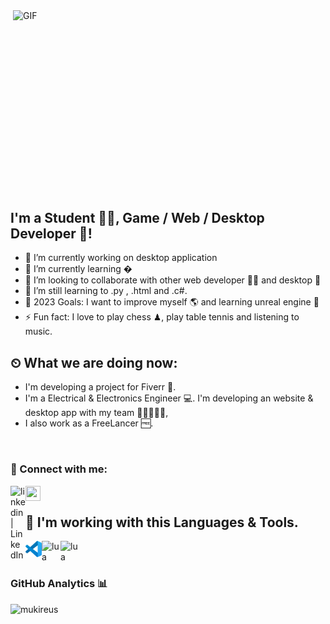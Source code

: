<img align="right" alt="GIF" src="https://mir-s3-cdn-cf.behance.net/project_modules/disp/65626933112811.56a01870441f4.gif?raw=true" width="500" height="320" />

## I'm a Student 👨‍🎓, Game / Web / Desktop Developer 🚀!
- 🔭 I’m currently working on desktop application
- 🌱 I’m currently learning �
- 👯 I’m looking to collaborate with other web developer 👩‍💻 and desktop 🎨
- 🤔 I’m still learning to .py , .html and  .c#.
- 🥅 2023 Goals: I want to improve myself 🌎 and learning  unreal engine 🤖
- ⚡ Fun fact: I love to play chess ♟, play table tennis  and listening to music.


## ⏲ What we are doing now:
- I'm developing a project for Fiverr 📃.
- I'm a Electrical & Electronics Engineer 💻. I'm developing an website & desktop app with my team 👨🏼‍🤝‍👨🏻, 
- I also work as a FreeLancer 🆓.

<br />

### 📩 Connect with me:

[<img align="left" alt="linkedin | LinkedIn" width="24px" src="https://raw.githubusercontent.com/peterthehan/peterthehan/master/assets/linkedin.svg" />][linkedin]
[<img align="left" height="24" width="24" src="https://cdn.jsdelivr.net/npm/simple-icons@v4/icons/instagram.svg" />][instagram]

<br />


## 🚀 I'm working with this Languages & Tools.
[<img align="left" alt="Visual Studio Code" width="26px" src="https://raw.githubusercontent.com/github/explore/80688e429a7d4ef2fca1e82350fe8e3517d3494d/topics/visual-studio-code/visual-studio-code.png" />][vsCode]
[<img align="left" alt="lua" width="30px" src="https://iconape.com/wp-content/png_logo_vector/c.png" />][c#]
[<img align="left" alt="lua" width="30px" src="https://upload.wikimedia.org/wikipedia/commons/thumb/6/61/HTML5_logo_and_wordmark.svg/512px-HTML5_logo_and_wordmark.svg.png" />][html]


<br />
<br />

### GitHub Analytics 📊

  <img height="180em" align="left" src="https://github-readme-stats.vercel.app/api?username=auraxael&&show_icons=true&title_color=ffffff&icon_color=bb2acf&text_color=daf7dc&bg_color=151515" alt="mukireus"/>
</a>
<br />
<br />


[instagram]: https://www.instagram.com/iremnurcakiralp
[linkedin]: https://www.linkedin.com/in/iremnur-çakıralp-14b68a228/
[vsCode]: https://code.visualstudio.com/
[github]: https://github.com/auraxael
[python]: https://www.python.org/
[c#]: https://dotnet.microsoft.com/apps/aspnet/web-apps
[html]: https://upload.wikimedia.org/wikipedia/commons/thumb/6/61/HTML5_logo_and_wordmark.svg/512px-HTML5_logo_and_wordmark.svg.png
